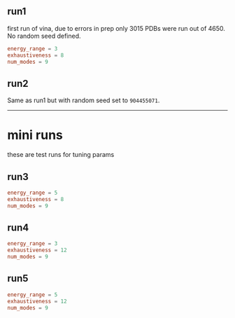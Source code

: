 ## run1
first run of vina, due to errors in prep only 3015 PDBs were run out of 4650. No random seed defined.
```conf
energy_range = 3
exhaustiveness = 8
num_modes = 9
```
## run2 
Same as run1 but with random seed set to `904455071`.
***
# mini runs
these are test runs for tuning params
## run3
```conf
energy_range = 5
exhaustiveness = 8
num_modes = 9
```
## run4
```conf
energy_range = 3 
exhaustiveness = 12
num_modes = 9
```
## run5
```conf
energy_range = 5
exhaustiveness = 12
num_modes = 9
```